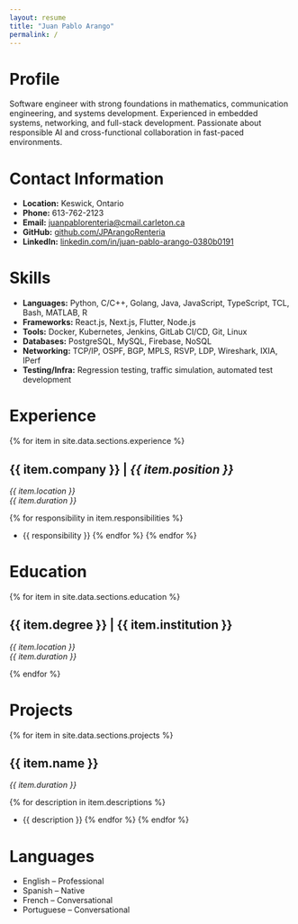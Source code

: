 ```yaml
---
layout: resume
title: "Juan Pablo Arango"
permalink: /
---
```


# Profile
Software engineer with strong foundations in mathematics, communication engineering, and systems development. Experienced in embedded systems, networking, and full-stack development. Passionate about responsible AI and cross-functional collaboration in fast-paced environments.

# Contact Information
- **Location:** Keswick, Ontario
- **Phone:** 613-762-2123
- **Email:** [juanpablorenteria@cmail.carleton.ca](mailto:juanpablorenteria@cmail.carleton.ca)
- **GitHub:** [github.com/JPArangoRenteria](https://github.com/JPArangoRenteria)
- **LinkedIn:** [linkedin.com/in/juan-pablo-arango-0380b0191](https://linkedin.com/in/juan-pablo-arango-0380b0191)

# Skills
- **Languages:** Python, C/C++, Golang, Java, JavaScript, TypeScript, TCL, Bash, MATLAB, R
- **Frameworks:** React.js, Next.js, Flutter, Node.js
- **Tools:** Docker, Kubernetes, Jenkins, GitLab CI/CD, Git, Linux
- **Databases:** PostgreSQL, MySQL, Firebase, NoSQL
- **Networking:** TCP/IP, OSPF, BGP, MPLS, RSVP, LDP, Wireshark, IXIA, IPerf
- **Testing/Infra:** Regression testing, traffic simulation, automated test development

# Experience
{% for item in site.data.sections.experience %}
## {{ item.company }} | *{{ item.position }}*
*{{ item.location }}*  
*{{ item.duration }}*

{% for responsibility in item.responsibilities %}
- {{ responsibility }}
{% endfor %}
{% endfor %}

# Education
{% for item in site.data.sections.education %}
## {{ item.degree }} | {{ item.institution }}
*{{ item.location }}*  
*{{ item.duration }}*

{% endfor %}

# Projects
{% for item in site.data.sections.projects %}
## {{ item.name }}  
*{{ item.duration }}*  

{% for description in item.descriptions %}
- {{ description }}
{% endfor %}
{% endfor %}

# Languages
- English – Professional
- Spanish – Native
- French – Conversational
- Portuguese – Conversational

